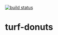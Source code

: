 [![build status](https://secure.travis-ci.org/Turfjs/turf-donuts.png)](http://travis-ci.org/Turfjs/turf-donuts)

# turf-donuts
